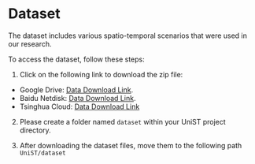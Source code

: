 # Dataset

The dataset includes various spatio-temporal scenarios that were used in our research.

To access the dataset, follow these steps:

1. Click on the following link to download the zip file:

- Google Drive: [Data Download Link](https://drive.google.com/drive/folders/1jiTLlOgc0kzwmM12q9M6OOrBSXVD_kUU?usp=sharing).
- Baidu Netdisk: [Data Download Link]().
- Tsinghua Cloud: [Data Download Link]()

2. Please create a folder named ``dataset`` within your UniST project directory.

3. After downloading the dataset files, move them to the following path ``UniST/dataset``
